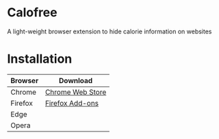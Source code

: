 # Calofree
A light-weight browser extension to hide calorie information on websites


# Installation
| Browser | Download |
|---------|----------|
| Chrome  | [Chrome Web Store](https://chrome.google.com/webstore/detail/jfljpikhhphknidnglnmndoaijpoeccg/) |
| Firefox | [Firefox Add-ons](https://addons.mozilla.org/en-US/firefox/addon/calofree/) |
| Edge    |  |
| Opera   |  |
